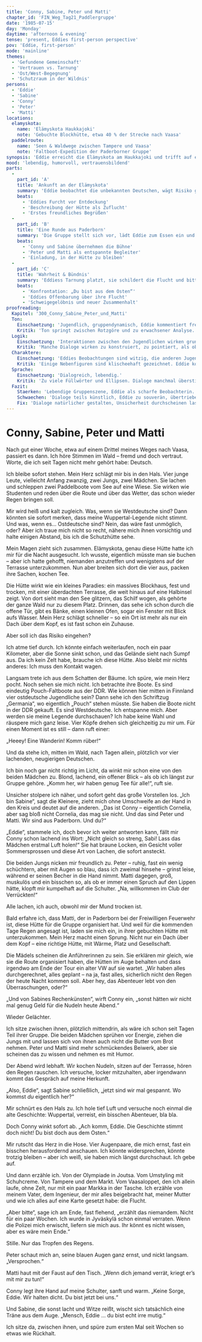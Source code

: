 ```yaml
---
title: 'Conny, Sabine, Peter und Matti'
chapter_id: 'FIN_Weg_Tag21_Paddlergruppe'
date: '1985-07-15'
day: 'Monday'
daytime: 'afternoon & evening'
tense: 'present, Eddies first-person perspective'
pov: 'Eddie, first-person'
mode: 'mainline'
themes:
  - 'Gefundene Gemeinschaft'
  - 'Vertrauen vs. Tarnung'
  - 'Ost/West-Begegnung'
  - 'Schutzraum in der Wildnis'
persons:
  - 'Eddie'
  - 'Sabine'
  - 'Conny'
  - 'Peter'
  - 'Matti'
locations:
  elamyskota:
    name: 'Elämyskota Haukkajoki'
    note: 'Gebuchte Blockhütte, etwa 40 % der Strecke nach Vaasa'
  paddelroute:
    name: 'Seen & Waldwege zwischen Tampere und Vaasa'
    note: 'Faltboot-Expedition der Paderborner Gruppe'
synopsis: 'Eddie erreicht die Elämyskota am Haukkajoki und trifft auf eine westdeutsche Paddelgruppe aus Paderborn. Conny und Sabine nehmen sie herzlich auf, doch ihre Wuppertal-Legende fällt schnell. Eddie erzählt von ihrer Flucht und bittet um Verschwiegenheit – die Gruppe verspricht Loyalität und bietet Schutz.'
mood: 'lebendig, humorvoll, vertrauensbildend'
parts:
  -
    part_id: 'A'
    title: 'Ankunft an der Elämyskota'
    summary: 'Eddie beobachtet die unbekannten Deutschen, wägt Risiko gegen Notwendigkeit ab und tritt schliesslich aus dem Wald.'
    beats:
      - 'Eddies Furcht vor Entdeckung'
      - 'Beschreibung der Hütte als Zuflucht'
      - 'Erstes freundliches Begrüßen'
  -
    part_id: 'B'
    title: 'Eine Runde aus Paderborn'
    summary: 'Die Gruppe stellt sich vor, lädt Eddie zum Essen ein und zeigt ihre Reiseplanung.'
    beats:
      - 'Conny und Sabine übernehmen die Bühne'
      - 'Peter und Matti als entspannte Begleiter'
      - 'Einladung, in der Hütte zu bleiben'
  -
    part_id: 'C'
    title: 'Wahrheit & Bündnis'
    summary: 'Eddiess Tarnung platzt, sie schildert die Flucht und bittet um Geheimhaltung; die anderen versprechen Verschwiegenheit.'
    beats:
      - 'Konfrontation: „Du bist aus dem Osten“'
      - 'Eddies Offenbarung über ihre Flucht'
      - 'Schweigegelöbnis und neuer Zusammenhalt'
proofreading:
  Kapitel: '300_Conny_Sabine_Peter_und_Matti'
  Ton:
    Einschaetzung: 'Jugendlich, gruppendynamisch, Eddie kommentiert frech und beobachtet spöttisch.'
    Kritik: 'Ton springt zwischen Rotzgöre und zu erwachsener Analyse. Stellenweise klingt es eher wie eine Sozialstudie als eine persönliche Erinnerung.'
  Logik:
    Einschaetzung: 'Interaktionen zwischen den Jugendlichen wirken grundsätzlich nachvollziehbar.'
    Kritik: 'Manche Dialoge wirken zu konstruiert, zu pointiert, als ob jeder Satz auf eine Pointe zielt. Gefahr von Künstlichkeit.'
  Charaktere:
    Einschaetzung: 'Eddies Beobachtungen sind witzig, die anderen Jugendlichen haben erkennbares Profil.'
    Kritik: 'Einige Nebenfiguren sind klischeehaft gezeichnet. Eddie kommentiert viel, zeigt aber weniger eigene Unsicherheit.'
  Sprache:
    Einschaetzung: 'Dialogreich, lebendig.'
    Kritik: 'Zu viele Füllwörter und Ellipsen. Dialoge manchmal überstilisiert. Satzzeichen uneinheitlich.'
  Fazit:
    Staerken: 'Lebendige Gruppenszene, Eddie als scharfe Beobachterin.'
    Schwaechen: 'Dialoge teils künstlich, Eddie zu souverän, übertriebene Pointendichte.'
    Fix: 'Dialoge natürlicher gestalten, Unsicherheit durchscheinen lassen, Pointen reduzieren.'
---
```


# Conny, Sabine, Peter und Matti

Nach gut einer Woche, etwa auf einem Drittel meines Weges nach Vaasa, passiert
es dann. Ich höre Stimmen im Wald – fremd und doch vertraut. Worte, die ich seit
Tagen nicht mehr gehört habe: Deutsch.

Ich bleibe sofort stehen. Mein Herz schlägt mir bis in den Hals. Vier junge
Leute, vielleicht Anfang zwanzig, zwei Jungs, zwei Mädchen. Sie lachen und
schleppen zwei Paddelboote vom See auf eine Wiese. Sie wirken wie Studenten und
reden über die Route und über das Wetter, das schon wieder Regen bringen soll.

Mir wird heiß und kalt zugleich. Was, wenn sie Westdeutsche sind? Dann könnten
sie sofort merken, dass meine Wuppertal-Legende nicht stimmt. Und was, wenn es…
Ostdeutsche sind? Nein, das wäre fast unmöglich, oder? Aber ich traue mich nicht
so recht, nähere mich ihnen vorsichtig und halte einigen Abstand, bis ich die
Schutzhütte sehe.

Mein Magen zieht sich zusammen. Elämyskota, genau diese Hütte hatte ich mir für
die Nacht ausgesucht. Ich wusste, eigentlich müsste man sie buchen – aber ich
hatte gehofft, niemanden anzutreffen und wenigstens auf der Terrasse
unterzukommen. Nun aber breiten sich dort die vier aus, packen ihre Sachen,
kochen Tee.

Die Hütte wirkt wie ein kleines Paradies: ein massives Blockhaus, fest und
trocken, mit einer überdachten Terrasse, die weit hinaus auf eine Halbinsel
zeigt. Von dort sieht man den See glitzern, das Schilf wogen, als gehörte der
ganze Wald nur zu diesem Platz. Drinnen, das sehe ich schon durch die offene
Tür, gibt es Bänke, einen kleinen Ofen, sogar ein Fenster mit Blick aufs Wasser.
Mein Herz schlägt schneller – so ein Ort ist mehr als nur ein Dach über dem
Kopf, es ist fast schon ein Zuhause.

Aber soll ich das Risiko eingehen?

Ich atme tief durch. Ich könnte einfach weiterlaufen, noch ein paar Kilometer,
aber die Sonne sinkt schon, und das Gelände sieht nach Sumpf aus. Da ich kein
Zelt habe, brauche ich diese Hütte. Also bleibt mir nichts anderes: Ich muss den
Kontakt wagen.

Langsam trete ich aus dem Schatten der Bäume. Ich spüre, wie mein Herz pocht.
Noch sehen sie mich nicht. Ich betrachte ihre Boote. Es sind eindeutig
Pouch-Faltboote aus der DDR. Wie können hier mitten in Finnland vier ostdeutsche
Jugendliche sein? Dann sehe ich den Schriftzug „Germania“, wo eigentlich „Pouch“
stehen müsste. Sie haben die Boote nicht in der DDR gekauft. Es sind
Westdeutsche. Ich entspanne mich. Aber werden sie meine Legende durchschauen?
Ich habe keine Wahl und räuspere mich ganz leise. Vier Köpfe drehen sich
gleichzeitig zu mir um. Für einen Moment ist es still – dann ruft einer:

„Heeey! Eine Wanderin! Komm rüber!“

Und da stehe ich, mitten im Wald, nach Tagen allein, plötzlich vor vier
lachenden, neugierigen Deutschen.

Ich bin noch gar nicht richtig im Licht, da winkt mir schon eine von den beiden
Mädchen zu. Blond, lachend, ein offener Blick – als ob ich längst zur Gruppe
gehöre. „Komm her, wir haben genug Tee für alle!“, ruft sie.

Unsicher stolpere ich näher, und sofort geht das große Vorstellen los. „Ich bin
Sabine“, sagt die Kleinere, zieht mich ohne Umschweife an der Hand in den Kreis
und deutet auf die anderen. „Das ist Conny – eigentlich Cornelia, aber sag bloß
nicht Cornelia, das mag sie nicht. Und das sind Peter und Matti. Wir sind aus
Paderborn. Und du?“

„Eddie“, stammele ich, doch bevor ich weiter antworten kann, fällt mir Conny
schon lachend ins Wort: „Nicht gleich so streng, Sabi! Lass das Mädchen erstmal
Luft holen!“ Sie hat braune Locken, ein Gesicht voller Sommersprossen und diese
Art von Lachen, die sofort ansteckt.

Die beiden Jungs nicken mir freundlich zu. Peter – ruhig, fast ein wenig
schüchtern, aber mit Augen so blau, dass ich zweimal hinsehe – grinst leise,
während er seinen Becher in die Hand nimmt. Matti dagegen, groß, muskulös und
ein bisschen so, als ob er immer einen Spruch auf den Lippen hätte, klopft mir
kumpelhaft auf die Schulter. „Na, willkommen im Club der Verrückten!“

Alle lachen, ich auch, obwohl mir der Mund trocken ist.

Bald erfahre ich, dass Matti, der in Paderborn bei der Freiwilligen Feuerwehr
ist, diese Hütte für die Gruppe organisiert hat. Und weil für die kommenden Tage
Regen angesagt ist, laden sie mich ein, in ihrer gebuchten Hütte mit
unterzukommen. Mein Herz macht einen Sprung. Nicht nur ein Dach über dem Kopf –
eine richtige Hütte, mit Wärme, Platz und Gesellschaft.

Die Mädels scheinen die Anführerinnen zu sein. Sie erklären mir gleich, wie sie
die Route organisiert haben, die Hütten im Auge behalten und dass irgendwo am
Ende der Tour ein alter VW auf sie wartet. „Wir haben alles durchgerechnet,
alles geplant – na ja, fast alles, sicherlich nicht den Regen der heute Nacht
kommen soll. Aber hey, das Abenteuer lebt von den Überraschungen, oder?“

„Und von Sabines Rechenkünsten“, wirft Conny ein, „sonst hätten wir nicht mal
genug Geld für die Nudeln heute Abend.“

Wieder Gelächter.

Ich sitze zwischen ihnen, plötzlich mittendrin, als wäre ich schon seit Tagen
Teil ihrer Gruppe. Die beiden Mädchen sprühen vor Energie, ziehen die Jungs mit
und lassen sich von ihnen auch nicht die Butter vom Brot nehmen. Peter und Matti
sind mehr schmückendes Beiwerk, aber sie scheinen das zu wissen und nehmen es
mit Humor.

Der Abend wird lebhaft. Wir kochen Nudeln, sitzen auf der Terrasse, hören den
Regen rauschen. Ich versuche, locker mitzuhalten, aber irgendwann kommt das
Gespräch auf meine Herkunft.

„Also, Eddie“, sagt Sabine schließlich, „jetzt sind wir mal gespannt. Wo kommst
*du* eigentlich her?“

Mir schnürt es den Hals zu. Ich hole tief Luft und versuche noch einmal die alte
Geschichte: Wuppertal, verreist, ein bisschen Abenteuer, bla bla.

Doch Conny winkt sofort ab. „Ach komm, Eddie. Die Geschichte stimmt doch nicht!
Du bist doch aus dem Osten.“

Mir rutscht das Herz in die Hose. Vier Augenpaare, die mich ernst, fast ein
bisschen herausfordernd anschauen. Ich könnte widersprechen, könnte trotzig
bleiben – aber ich weiß, sie haben mich längst durchschaut. Ich gebe auf.

Und dann erzähle ich. Von der Olympiade in Joutsa. Vom Umstyling mit Schuhcreme.
Von Tampere und dem Markt. Vom Vaasaloppet, den ich allein laufe, ohne Zelt, nur
mit ein paar Markka in der Tasche. Ich erzähle von meinem Vater, dem Ingenieur,
der mir alles beigebracht hat, meiner Mutter und wie ich alles auf eine Karte
gesetzt habe: die Flucht.

„Aber bitte“, sage ich am Ende, fast flehend, „erzählt das niemandem. Nicht für
ein paar Wochen. Ich wurde in Jyväskylä schon einmal verraten. Wenn die Polizei
mich erwischt, liefern sie mich aus. Ihr könnt es nicht wissen, aber es wäre
mein Ende.“

Stille. Nur das Tropfen des Regens.

Peter schaut mich an, seine blauen Augen ganz ernst, und nickt langsam.
„Versprochen.“

Matti haut mit der Faust auf den Tisch. „Wenn dich jemand verrät, kriegt er’s
mit mir zu tun!“

Conny legt ihre Hand auf meine Schulter, sanft und warm. „Keine Sorge, Eddie.
Wir halten dicht. Du bist jetzt bei uns.“

Und Sabine, die sonst lacht und Witze reißt, wischt sich tatsächlich eine Träne
aus dem Auge. „Mensch, Eddie … du bist echt irre mutig.“

Ich sitze da, zwischen ihnen, und spüre zum ersten Mal seit Wochen so etwas wie
Rückhalt.
